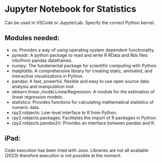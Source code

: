 # Jupyter Notebook for Statistics

Can be used in VSCode or JupyterLab.
Specify the correct Python kernel.


## Modules needed:

- os: Provides a way of using operating system dependent functionality.
- pyreadr: A python package to read and write R RData and Rds files into/from pandas dataframes.
- numpy: The fundamental package for scientific computing with Python.
- matplotlib: A comprehensive library for creating static, animated, and interactive visualizations in Python.
- pandas: A fast, powerful, flexible and easy to use open source data analysis and manipulation tool.
- sklearn.linear_model.LinearRegression: A module for the estimation of linear regression models.
- statistics: Provides functions for calculating mathematical statistics of numeric data.
- rpy2.robjects: Low-level interface to R from Python.
- rpy2.robjects.packages: Facilitates the import of R packages in Python.
- rpy2.robjects.pandas2ri: Provides an interface between pandas and R.


## iPad:

Code execution has been tried with Juno. Libraries are not all available (2023)
therefore execution is not possible at the moment.


